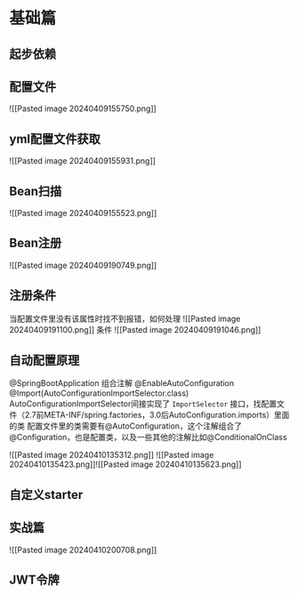# 基础篇
## 起步依赖

## 配置文件
![[Pasted image 20240409155750.png]]
## yml配置文件获取
![[Pasted image 20240409155931.png]]
## Bean扫描
![[Pasted image 20240409155523.png]]
## Bean注册

![[Pasted image 20240409190749.png]]
## 注册条件
当配置文件里没有该属性时找不到报错，如何处理
![[Pasted image 20240409191100.png]]
条件
![[Pasted image 20240409191046.png]]

## 自动配置原理

@SpringBootApplication
组合注解
	@EnableAutoConfiguration
		@Import(AutoConfigurationImportSelector.class)
			AutoConfigurationImportSelector间接实现了 `ImportSelector` 接口，找配置文件（2.7前META-INF/spring.factories，3.0后AutoConfiguration.imports）里面的类
			配置文件里的类需要有@AutoConfiguration，这个注解组合了@Configuration，也是配置类，以及一些其他的注解比如@ConditionalOnClass
			

![[Pasted image 20240410135312.png]]
![[Pasted image 20240410135423.png]]![[Pasted image 20240410135623.png]]

## 自定义starter




## 实战篇




![[Pasted image 20240410200708.png]]
## JWT令牌

